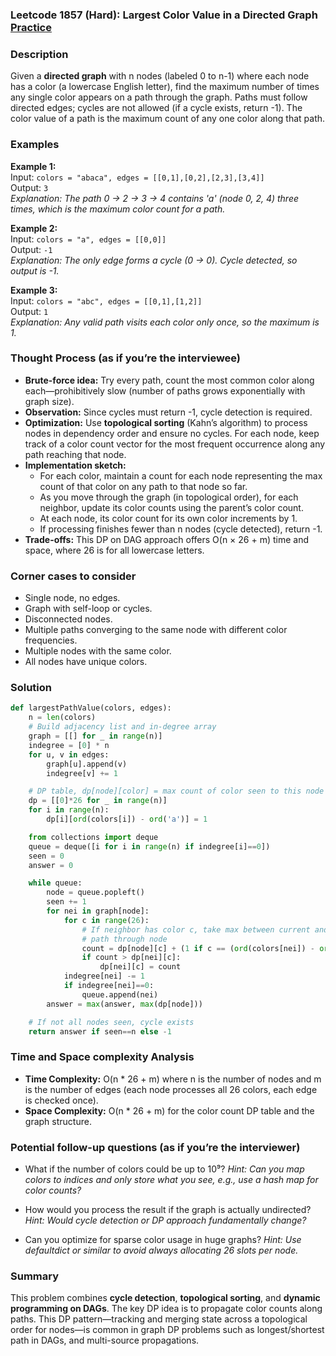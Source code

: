 ### Leetcode 1857 (Hard): Largest Color Value in a Directed Graph [Practice](https://leetcode.com/problems/largest-color-value-in-a-directed-graph)

### Description  
Given a **directed graph** with n nodes (labeled 0 to n-1) where each node has a color (a lowercase English letter), find the maximum number of times any single color appears on a path through the graph. Paths must follow directed edges; cycles are not allowed (if a cycle exists, return -1). The color value of a path is the maximum count of any one color along that path.

### Examples  

**Example 1:**  
Input: `colors = "abaca", edges = [[0,1],[0,2],[2,3],[3,4]]`  
Output: `3`  
*Explanation: The path 0 → 2 → 3 → 4 contains 'a' (node 0, 2, 4) three times, which is the maximum color count for a path.*

**Example 2:**  
Input: `colors = "a", edges = [[0,0]]`  
Output: `-1`  
*Explanation: The only edge forms a cycle (0 → 0). Cycle detected, so output is -1.*

**Example 3:**  
Input: `colors = "abc", edges = [[0,1],[1,2]]`  
Output: `1`  
*Explanation: Any valid path visits each color only once, so the maximum is 1.*

### Thought Process (as if you’re the interviewee)  
- **Brute-force idea:** Try every path, count the most common color along each—prohibitively slow (number of paths grows exponentially with graph size).
- **Observation:** Since cycles must return -1, cycle detection is required.
- **Optimization:** Use **topological sorting** (Kahn’s algorithm) to process nodes in dependency order and ensure no cycles. For each node, keep track of a color count vector for the most frequent occurrence along any path reaching that node.
- **Implementation sketch:**  
    - For each color, maintain a count for each node representing the max count of that color on any path to that node so far.
    - As you move through the graph (in topological order), for each neighbor, update its color counts using the parent’s color count.
    - At each node, its color count for its own color increments by 1.
    - If processing finishes fewer than n nodes (cycle detected), return -1.
- **Trade-offs:** This DP on DAG approach offers O(n × 26 + m) time and space, where 26 is for all lowercase letters.

### Corner cases to consider  
- Single node, no edges.
- Graph with self-loop or cycles.
- Disconnected nodes.
- Multiple paths converging to the same node with different color frequencies.
- Multiple nodes with the same color.
- All nodes have unique colors.

### Solution

```python
def largestPathValue(colors, edges):
    n = len(colors)
    # Build adjacency list and in-degree array
    graph = [[] for _ in range(n)]
    indegree = [0] * n
    for u, v in edges:
        graph[u].append(v)
        indegree[v] += 1

    # DP table, dp[node][color] = max count of color seen to this node
    dp = [[0]*26 for _ in range(n)]
    for i in range(n):
        dp[i][ord(colors[i]) - ord('a')] = 1

    from collections import deque
    queue = deque([i for i in range(n) if indegree[i]==0])
    seen = 0
    answer = 0

    while queue:
        node = queue.popleft()
        seen += 1
        for nei in graph[node]:
            for c in range(26):
                # If neighbor has color c, take max between current and 
                # path through node
                count = dp[node][c] + (1 if c == (ord(colors[nei]) - ord('a')) else 0)
                if count > dp[nei][c]:
                    dp[nei][c] = count
            indegree[nei] -= 1
            if indegree[nei]==0:
                queue.append(nei)
        answer = max(answer, max(dp[node]))

    # If not all nodes seen, cycle exists
    return answer if seen==n else -1
```

### Time and Space complexity Analysis  

- **Time Complexity:** O(n \* 26 + m) where n is the number of nodes and m is the number of edges (each node processes all 26 colors, each edge is checked once).
- **Space Complexity:** O(n \* 26 + m) for the color count DP table and the graph structure.

### Potential follow-up questions (as if you’re the interviewer)  

- What if the number of colors could be up to 10⁹?
  *Hint: Can you map colors to indices and only store what you see, e.g., use a hash map for color counts?*
  
- How would you process the result if the graph is actually undirected?
  *Hint: Would cycle detection or DP approach fundamentally change?*

- Can you optimize for sparse color usage in huge graphs?
  *Hint: Use defaultdict or similar to avoid always allocating 26 slots per node.*

### Summary
This problem combines **cycle detection**, **topological sorting**, and **dynamic programming on DAGs**. The key DP idea is to propagate color counts along paths. This DP pattern—tracking and merging state across a topological order for nodes—is common in graph DP problems such as longest/shortest path in DAGs, and multi-source propagations.